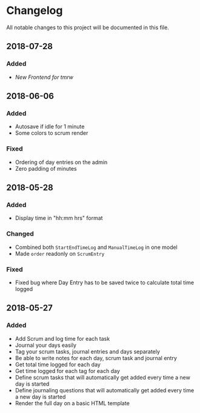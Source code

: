 # Changelog
All notable changes to this project will be documented in this file.

## 2018-07-28
### Added
- *New Frontend for tmrw*


## 2018-06-06
### Added
- Autosave if idle for 1 minute
- Some colors to scrum render

### Fixed
- Ordering of day entries on the admin
- Zero padding of minutes


## 2018-05-28
### Added
- Display time in "hh:mm hrs" format

### Changed
- Combined both `StartEndTimeLog` and `ManualTimeLog` in one model
- Made `order` readonly on `ScrumEntry`

### Fixed
- Fixed bug where Day Entry has to be saved twice to calculate total time logged


## 2018-05-27
### Added
- Add Scrum and log time for each task
- Journal your days easily
- Tag your scrum tasks, journal entries and days separately
- Be able to write notes for each day, scrum task and journal entry
- Get total time logged for each day
- Get time logged for each tag for each day
- Define scrum tasks that will automatically get added every time a new day is started
- Define journaling questions that will automatically get added every time a new day is started
- Render the full day on a basic HTML template